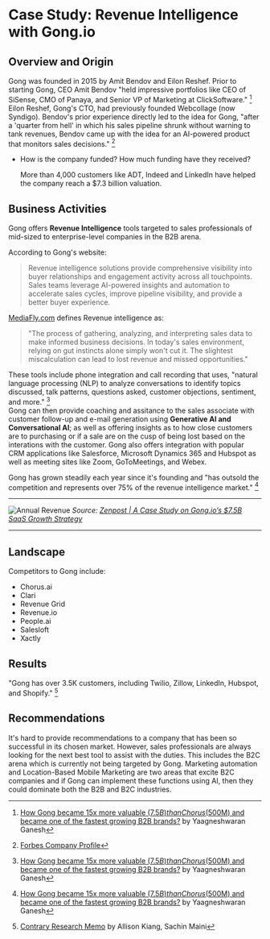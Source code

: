 # Case Study: Revenue Intelligence with Gong.io

## Overview and Origin

Gong was founded in 2015 by Amit Bendov and Eilon Reshef.  Prior to starting Gong, CEO Amit Bendov "held impressive portfolios like CEO of SiSense, CMO of Panaya, and Senior VP of Marketing at ClickSoftware." [^1]  Eilon Reshef, Gong's CTO, had previously founded Webcollage (now Syndigo).
Bendov's prior experience directly led to the idea for Gong, "after a 'quarter from hell' in which his sales pipeline shrunk without warning to tank revenues, Bendov came up with the idea for an AI-powered product that monitors sales decisions." [^2]

[^1]: [How Gong became 15x more valuable ($7.5B) than Chorus ($500M) and became one of the fastest growing B2B brands?](https://www.avoma.com/blog/how-gong-became-more-valuable-than-chorus) by 
Yaagneshwaran Ganesh
[^2]: [Forbes Company Profile](https://www.forbes.com/companies/gong/?list=ai50&sh=57868c702ff8)


* How is the company funded? How much funding have they received?

	More than 4,000 customers like ADT, Indeed and LinkedIn have helped the company reach a $7.3 billion valuation.

## Business Activities

Gong offers **Revenue Intelligence** tools targeted to sales professionals of mid-sized to enterprise-level companies in the B2B arena.

According to Gong's website:
>Revenue intelligence solutions provide comprehensive visibility into buyer relationships and engagement activity across all touchpoints.
>Sales teams leverage AI-powered insights and automation to accelerate sales cycles, improve pipeline visibility, and provide a better buyer experience.

[MediaFly.com](https://www.mediafly.com/what-is-revenue-intelligence/) defines Revenue intelligence as:
>"The process of gathering, analyzing, and interpreting sales data to make informed business decisions. In today's sales environment, relying on gut instincts alone simply won't cut it. The slightest miscalculation can lead to lost revenue and missed opportunities."

	



These tools include phone integration and call recording that uses, "natural language processing (NLP) to analyze conversations to identify topics discussed, talk patterns, questions asked, customer objections, sentiment, and more." [^1]  
Gong can then provide coaching and assitance to the sales associate with customer follow-up and e-mail generation using **Generative AI and Conversational AI**; as well as offering insights as to how close customers are to purchasing or if a sale are on the cusp of 
being lost based on the interations with the customer. Gong also offers integration with popular CRM applications like Salesforce, Microsoft Dynamics 365 and Hubspot as well as meeting sites like Zoom, GoToMeetings, and Webex.

Gong has grown steadily each year since it's founding and "has outsold the competition and represents over 75% of the revenue intelligence market." [^1]

---
![Annual Revenue](https://zenpost.com/wp-content/uploads/2022/02/Zenpost-_-Gont.io-_-SaaS-Growth-Strategy-_-2022-Revenue-Run.png)
*Source: [Zenpost | A Case Study on Gong.io’s $7.5B SaaS Growth Strategy](https://zenpost.com/blog/gong-saas-growth-strategy/)*

---

## Landscape
Competitors to Gong include:
- Chorus.ai
- Clari
- Revenue Grid
- Revenue.io
- People.ai
- Salesloft
- Xactly



## Results

"Gong has over 3.5K customers, including Twilio, Zillow, LinkedIn, Hubspot, and Shopify." [^3]

[^3]: [Contrary Research Memo](https://research.contrary.com/reports/gong) by Allison Kiang, Sachin Maini


	
	




## Recommendations

It's hard to provide recommendations to a company that has been so successful in its chosen market.  However, sales professionals are always looking for the next best tool to assist with the duties.  This includes the B2C arena which is currently not being targeted by Gong.  Marketing automation and Location-Based Mobile Marketing are two areas that excite B2C companies and if Gong can implement these functions using AI, 
then they could dominate both the B2B and B2C industries.


